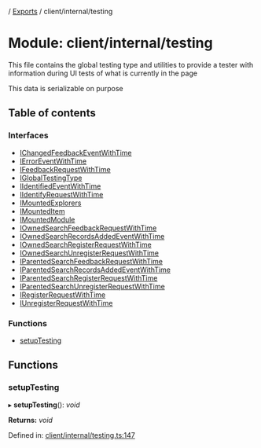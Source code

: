 [](../README.md) / [Exports](../modules.md) / client/internal/testing

# Module: client/internal/testing

This file contains the global testing type and utilities
to provide a tester with information during UI tests of what
is currently in the page

This data is serializable on purpose

## Table of contents

### Interfaces

- [IChangedFeedbackEventWithTime](../interfaces/client_internal_testing.ichangedfeedbackeventwithtime.md)
- [IErrorEventWithTime](../interfaces/client_internal_testing.ierroreventwithtime.md)
- [IFeedbackRequestWithTime](../interfaces/client_internal_testing.ifeedbackrequestwithtime.md)
- [IGlobalTestingType](../interfaces/client_internal_testing.iglobaltestingtype.md)
- [IIdentifiedEventWithTime](../interfaces/client_internal_testing.iidentifiedeventwithtime.md)
- [IIdentifyRequestWithTime](../interfaces/client_internal_testing.iidentifyrequestwithtime.md)
- [IMountedExplorers](../interfaces/client_internal_testing.imountedexplorers.md)
- [IMountedItem](../interfaces/client_internal_testing.imounteditem.md)
- [IMountedModule](../interfaces/client_internal_testing.imountedmodule.md)
- [IOwnedSearchFeedbackRequestWithTime](../interfaces/client_internal_testing.iownedsearchfeedbackrequestwithtime.md)
- [IOwnedSearchRecordsAddedEventWithTime](../interfaces/client_internal_testing.iownedsearchrecordsaddedeventwithtime.md)
- [IOwnedSearchRegisterRequestWithTime](../interfaces/client_internal_testing.iownedsearchregisterrequestwithtime.md)
- [IOwnedSearchUnregisterRequestWithTime](../interfaces/client_internal_testing.iownedsearchunregisterrequestwithtime.md)
- [IParentedSearchFeedbackRequestWithTime](../interfaces/client_internal_testing.iparentedsearchfeedbackrequestwithtime.md)
- [IParentedSearchRecordsAddedEventWithTime](../interfaces/client_internal_testing.iparentedsearchrecordsaddedeventwithtime.md)
- [IParentedSearchRegisterRequestWithTime](../interfaces/client_internal_testing.iparentedsearchregisterrequestwithtime.md)
- [IParentedSearchUnregisterRequestWithTime](../interfaces/client_internal_testing.iparentedsearchunregisterrequestwithtime.md)
- [IRegisterRequestWithTime](../interfaces/client_internal_testing.iregisterrequestwithtime.md)
- [IUnregisterRequestWithTime](../interfaces/client_internal_testing.iunregisterrequestwithtime.md)

### Functions

- [setupTesting](client_internal_testing.md#setuptesting)

## Functions

### setupTesting

▸ **setupTesting**(): *void*

**Returns:** *void*

Defined in: [client/internal/testing.ts:147](https://github.com/onzag/itemize/blob/55e63f2c/client/internal/testing.ts#L147)
